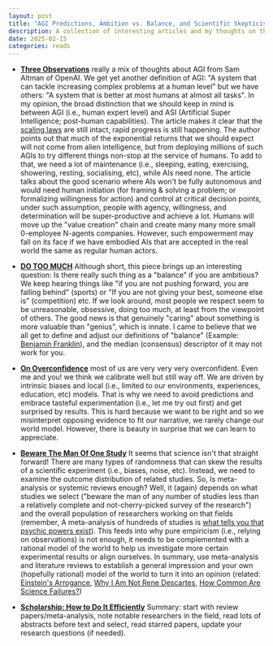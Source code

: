 ```yaml
---
layout: post
title: "AGI Predictions, Ambition vs. Balance, and Scientific Skepticism"
description: A collection of interesting articles and my thoughts on them
date: 2025-02-15
categories: reads
---
```


- **[Three Observations](https://blog.samaltman.com/three-observations)**
    really a mix of thoughts about AGI from Sam Altman of OpenAI. We get yet another definition of AGI: "A system that can tackle increasing complex problems at a human level" but we have others: "A system that is better at most humans at almost all tasks". In my opinion, the broad distinction that we should keep in mind is between AGI (i.e., human expert level) and ASI (Artificial Super Intelligence; post-human capabilities). The article makes it clear that the [scaling laws](https://gwern.net/scaling-hypothesis) are still intact, rapid progress is still happening. The author points out that much of the exponential returns that we should expect will not come from alien intelligence, but from deploying millions of such AGIs to try different things non-stop at the service of humans. To add to that, we need a lot of maintenance (i.e., sleeping, eating, exercising, showering, resting, socialising, etc), while AIs need none. The article talks about the good scenario where AIs won't be fully autonomous and would need human initiation (for framing & solving a problem; or formalizing willingness for action) and control at critical decision points, under such assumption, people with agency, willingness, and determination will be super-productive and achieve a lot. Humans will move up the "value creation" chain and create many many more small 0-employee N-agents companies. However, such empowerment may fall on its face if we have embodied AIs that are accepted in the real world the same as regular human actors.

- **[DO TOO MUCH](https://alexw.substack.com/p/do-too-much)**
    Although short, this piece brings up an interesting question: Is there really such thing as a "balance" if you are ambitious? We keep hearing things like "if you are not pushing forward, you are falling behind" (sports) or "If you are not giving your best, someone else is" (competition) etc. If we look around, most people we respect seem to be unreasonable, obsessive, doing too much, at least from the viewpoint of others. The good news is that genuinely "caring" about something is more valuable than "genius", which is innate. I came to believe that we all get to define and adjust our definitions of "balance" (Example: [Benjamin Franklin](https://theselfstyledlife.com/wp-content/uploads/2011/06/franklin-schedule.jpg)), and the median (consensus) descriptor of it may not work for you.

- **[On Overconfidence](https://www.lesswrong.com/s/TQW9brvXJ5Fajorr4/p/CcyGR3pp3FCDuW6Pf)**
    most of us are very very very overconfident. Even me and you! we think we calibrate well but still way off. We are driven by intrinsic biases and local (i.e., limited to our environments, experiences, education, etc) models. That is why we need to avoid predictions and embrace tasteful experimentation (i.e., let me try out first) and get surprised by results. This is hard because we want to be right and so we misinterpret opposing evidence to fit our narrative, we rarely change our world model. However, there is beauty in surprise that we can learn to appreciate.

- **[Beware The Man Of One Study](https://www.lesswrong.com/s/BQBqPowfxjvoee8jw/p/ythFNoiAotjvuEGkg)**
    It seems that science isn't that straight forward! There are many types of randomness that can skew the results of a scientific experiment (i.e., biases, noise, etc). Instead, we need to examine the outcome distribution of related studies. So, Is meta-analysis or systemic reviews enough? Well, it (again) depends on what studies we select ("beware the man of any number of studies less than a relatively complete and not-cherry-picked survey of the research") and the overall population of researchers working on that fields (remember, A meta-analysis of hundreds of studies is [what tells you that psychic powers exist](https://slatestarcodex.com/2014/04/28/the-control-group-is-out-of-control/)). This feeds into why pure empiricism (i.e., relying on observations) is not enough, it needs to be complemented with a rational model of the world to help us investigate more certain experimental results or align ourselves. In summary, use meta-analysis and literature reviews to establish a general impression and your own (hopefully rational) model of the world to turn it into an opinion (related: [Einstein's Arrogance](https://www.lesswrong.com/posts/MwQRucYo6BZZwjKE7/einstein-s-arrogance), [Why I Am Not Rene Descartes](https://slatestarcodex.com/2014/11/27/why-i-am-not-rene-descartes), [How Common Are Science Failures?](https://www.lesswrong.com/posts/Sd2r7H8bCmd9ChGbX/how-common-are-science-failures))

- **[Scholarship: How to Do It Efficiently](https://www.lesswrong.com/posts/37sHjeisS9uJufi4u/scholarship-how-to-do-it-efficiently)**
    Summary: start with review papers/meta-analysis, note notable researchers in the field, read lots of abstracts before text and select, read starred papers, update your research questions (if needed). 
